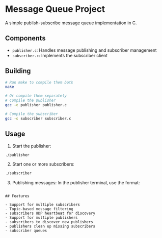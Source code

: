 # Message Queue Project

A simple publish-subscribe message queue implementation in C.

## Components

- `publisher.c`: Handles message publishing and subscriber management
- `subscriber.c`: Implements the subscriber client

## Building

```bash
# Run make to compile them both
make

# Or compile them separately
# Compile the publisher
gcc -o publisher publisher.c

# Compile the subscriber
gcc -o subscriber subscriber.c
```

## Usage

1. Start the publisher:
```bash
./publisher
```

2. Start one or more subscribers:
```bash
./subscriber
```

3. Publishing messages:
In the publisher terminal, use the format: 
```

## Features

- Support for multiple subscribers
- Topic-based message filtering
- subscribers UDP heartbeat for discovery
- Support for multiple publishers
- subscribers to discover new publishers
- publishers clean up missing subscribers 
- subscriber queues

